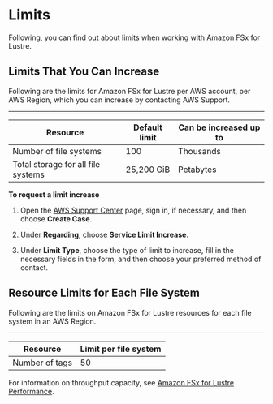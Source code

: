 # Limits<a name="limits"></a>

Following, you can find out about limits when working with Amazon FSx for Lustre\.

## Limits That You Can Increase<a name="soft-limits"></a>

Following are the limits for Amazon FSx for Lustre per AWS account, per AWS Region, which you can increase by contacting AWS Support\.


****  

| Resource | Default limit | Can be increased up to | 
| --- | --- | --- | 
| Number of file systems | 100 | Thousands | 
| Total storage for all file systems | 25,200 GiB | Petabytes | 

**To request a limit increase**

1. Open the [AWS Support Center](https://console.aws.amazon.com/support/home#/) page, sign in, if necessary, and then choose **Create Case**\.

1. Under **Regarding**, choose **Service Limit Increase**\.

1. Under **Limit Type**, choose the type of limit to increase, fill in the necessary fields in the form, and then choose your preferred method of contact\.

## Resource Limits for Each File System<a name="limits-MFS-resources-file-system"></a>

Following are the limits on Amazon FSx for Lustre resources for each file system in an AWS Region\. 


****  

| Resource | Limit per file system | 
| --- | --- | 
| Number of tags | 50 | 

For information on throughput capacity, see [Amazon FSx for Lustre Performance](performance.md)\.